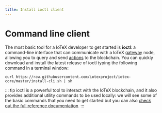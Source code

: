```yaml
---
title: Install ioctl client
---
```


# Command line client

The most basic tool for a IoTeX developer to get started is **ioctl**: a command-line interface that can communicate with a IoTeX [gateway](/introduction/node-concept) node, allowing you to query and send [actions](/introduction/action-concept) to the blockchain. You can quickly download and install the latest release of ioctl typing the following command in a terminal window:

```
curl https://raw.githubusercontent.com/iotexproject/iotex-core/master/install-cli.sh | sh
```

::: tip
ioctl is a powerful tool to interact with the IoTeX blockchain, and it also provides additional utility commands to be used locally: we will see some of the basic commands that you need to get started but you can also [check out the full reference documentation](ioctl-reference).
:::
